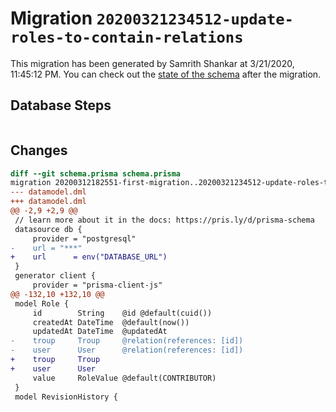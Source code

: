 # Migration `20200321234512-update-roles-to-contain-relations`

This migration has been generated by Samrith Shankar at 3/21/2020, 11:45:12 PM.
You can check out the [state of the schema](./schema.prisma) after the migration.

## Database Steps

```sql

```

## Changes

```diff
diff --git schema.prisma schema.prisma
migration 20200312182551-first-migration..20200321234512-update-roles-to-contain-relations
--- datamodel.dml
+++ datamodel.dml
@@ -2,9 +2,9 @@
 // learn more about it in the docs: https://pris.ly/d/prisma-schema
 datasource db {
     provider = "postgresql"
-    url = "***"
+    url      = env("DATABASE_URL")
 }
 generator client {
     provider = "prisma-client-js"
@@ -132,10 +132,10 @@
 model Role {
     id        String    @id @default(cuid())
     createdAt DateTime  @default(now())
     updatedAt DateTime  @updatedAt
-    troup     Troup     @relation(references: [id])
-    user      User      @relation(references: [id])
+    troup     Troup
+    user      User
     value     RoleValue @default(CONTRIBUTOR)
 }
 model RevisionHistory {
```


